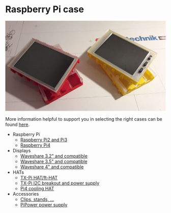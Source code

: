 # Raspberry Pi case

![Standard case](./images/tx-pi-cases.jpg)

More information helpful to support you in selecting the
right cases can be found [here](selection).

  - Raspberry Pi
    - [Raspberry Pi2 and Pi3](pi/pi2_pi3/)
    - [Raspberry Pi4](pi/pi4)
  - Displays
    - [Waveshare 3.2" and compatible](displays/3.2inch)
    - [Waveshare 3.5" and compatible](displays/3.5inch)
    - [Waveshare 4" and compatible](displays/4inch)
  - HATs
    - [TX-Pi HAT/ft-HAT](hats/tx-pi-hat)
    - [TX-Pi I2C breakout and power supply](hats/i2c_pwr)
    - [Pi4 cooling HAT](hats/CoolerHAT)
  - Accessories
    - [Clips, stands, ...](accessories/clips_stands)
    - [PiPower power supply](accessories/pipower)
